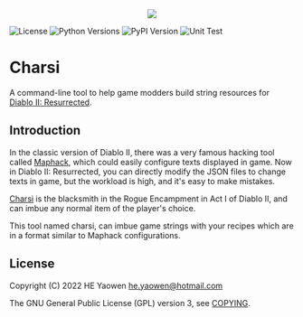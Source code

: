 <div align="center">
    <img src="https://raw.githubusercontent.com/he-yaowen/charsi/main/logo/charsi.png"/>
</div>

![License](https://img.shields.io/github/license/he-yaowen/charsi)
![Python Versions](https://img.shields.io/pypi/pyversions/charsi)
![PyPI Version](https://img.shields.io/pypi/v/charsi)
![Unit Test](https://img.shields.io/github/actions/workflow/status/he-yaowen/charsi/unit-test.yml)

# Charsi

A command-line tool to help game modders build string resources
for [Diablo II: Resurrected][1].

## Introduction

In the classic version of Diablo II, there was a very famous hacking tool called
[Maphack][2], which could easily configure texts displayed in game. Now in
Diablo II: Resurrected, you can directly modify the JSON files to change texts
in game, but the workload is high, and it's easy to make mistakes.

[Charsi][3] is the blacksmith in the Rogue Encampment in Act I of Diablo II, and
can imbue any normal item of the player's choice.

This tool named charsi, can imbue game strings with your recipes which are in a
format similar to Maphack configurations.

## License

Copyright (C) 2022 HE Yaowen <he.yaowen@hotmail.com>

The GNU General Public License (GPL) version 3, see [COPYING](./COPYING).

[1]: https://diablo2.blizzard.com

[2]: https://diablo2.diablowiki.net/Maphack

[3]: https://diablo.fandom.com/wiki/Charsi

